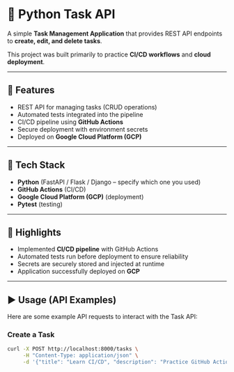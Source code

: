 # 📌 Python Task API  

A simple **Task Management Application** that provides REST API endpoints to **create, edit, and delete tasks**.  

This project was built primarily to practice **CI/CD workflows** and **cloud deployment**.  

---

## 🔧 Features  
- REST API for managing tasks (CRUD operations)  
- Automated tests integrated into the pipeline  
- CI/CD pipeline using **GitHub Actions**  
- Secure deployment with environment secrets  
- Deployed on **Google Cloud Platform (GCP)**  

---

## 🚀 Tech Stack  
- **Python** (FastAPI / Flask / Django – specify which one you used)  
- **GitHub Actions** (CI/CD)  
- **Google Cloud Platform (GCP)** (deployment)  
- **Pytest** (testing)  

---

## 📌 Highlights  
- Implemented **CI/CD pipeline** with GitHub Actions  
- Automated tests run before deployment to ensure reliability  
- Secrets are securely stored and injected at runtime  
- Application successfully deployed on **GCP**  

---

## ▶️ Usage (API Examples)  

Here are some example API requests to interact with the Task API:  

### Create a Task  
```bash
curl -X POST http://localhost:8000/tasks \
     -H "Content-Type: application/json" \
     -d '{"title": "Learn CI/CD", "description": "Practice GitHub Actions"}'
